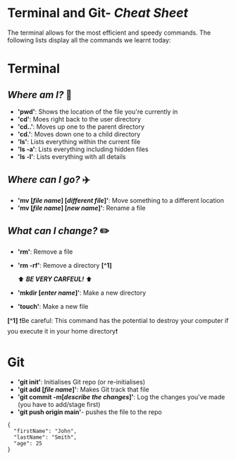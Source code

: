 # Terminal and Git- *Cheat Sheet* 
The terminal allows for the most efficient and speedy commands. The following lists display all the commands we learnt today:
# Terminal
## *Where am I?* 🌠
- **'pwd'**: Shows the location of the file you're currently in
- **'cd'**: Moes right back to the user directory 
- **'cd..'**: Moves up one to the parent directory
- **'cd.'**: Moves down one to a child directory
- **'ls'**: Lists everything within the current file
- **'ls -a'**: Lists everything including hidden files
- **'ls -l'**: Lists everything with all details

## *Where can I go?* ✈️
- **'mv [*file name*] [*different file*]'**: Move something to a different location
- **'mv [*file name*] [*new name*]'**: Rename a file 
## *What can I change?* ✏️
- **'rm'**: Remove a file
- **'rm -rf'**: Remove a directory **[^1]**

    ⬆️ ***BE VERY CARFEUL!*** ⬆️
- **'mkdir [*enter name*]'**: Make a new directory 
- **'touch'**: Make a new file

**[^1]** ❗️Be careful: This command has the potential to destroy your computer if you execute it in your home directory❗️

# Git
- **'git init'**: Initialises Git repo (or re-initialises)
- **'git add [*file name*]'**: Makes Git track that file
- **'git commit -m[*describe the changes*]'**: Log the changes you've made (you have to add/stage first)
- **'git push origin main'**- pushes the file to the repo

```
{
  "firstName": "John",
  "lastName": "Smith",
  "age": 25
}
```

